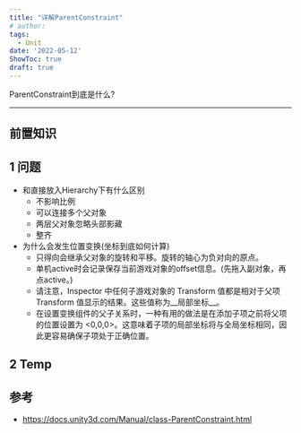 ```yaml
---
title: "详解ParentConstraint"
# author: 
tags:
  - Unit
date: '2022-05-12'
ShowToc: true
draft: true
---
```

ParentConstraint到底是什么?
<!--more-->

---

## 前置知识

## 1 问题
- 和直接放入Hierarchy下有什么区别
	- 不影响比例
	- 可以连接多个父对象
	- 两层父对象忽略头部影藏
	- 整齐
- 为什么会发生位置变换(坐标到底如何计算)
	- 只得向会继承父对象的旋转和平移。旋转的轴心为负对向的原点。
	- 单机active时会记录保存当前游戏对象的offset信息。(先拖入副对象，再点active。)
	- 请注意，Inspector 中任何子游戏对象的 Transform 值都是相对于父项 Transform 值显示的结果。这些值称为__局部坐标__。
	- 在设置变换组件的父子关系时，一种有用的做法是在添加子项之前将父项的位置设置为 <0,0,0>。这意味着子项的局部坐标将与全局坐标相同，因此更容易确保子项处于正确位置。

## 2 Temp

## 参考
- https://docs.unity3d.com/Manual/class-ParentConstraint.html